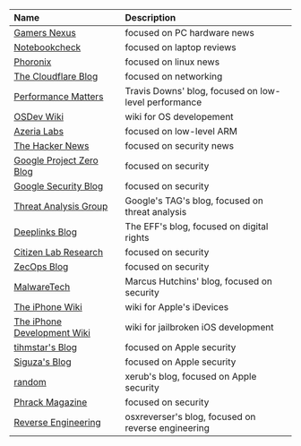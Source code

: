 | Name | Description |
| :--- | :--- |
| [Gamers Nexus](https://www.gamersnexus.net/) | focused on PC hardware news |
| [Notebookcheck](https://www.notebookcheck.net/) | focused on laptop reviews |
| [Phoronix](https://www.phoronix.com/) | focused on linux news |
| [The Cloudflare Blog](https://blog.cloudflare.com/) | focused on networking |
| [Performance Matters](https://travisdowns.github.io/) | Travis Downs' blog, focused on low-level performance |
| [OSDev Wiki](https://wiki.osdev.org/) | wiki for OS developement |
| [Azeria Labs](https://azeria-labs.com/) | focused on low-level ARM |
| [The Hacker News](https://thehackernews.com/) | focused on security news |
| [Google Project Zero Blog](https://googleprojectzero.blogspot.com/) | focused on security |
| [Google Security Blog](https://security.googleblog.com/) | focused on security |
| [Threat Analysis Group](https://blog.google/threat-analysis-group/) | Google's TAG's blog, focused on threat analysis |
| [Deeplinks Blog](https://www.eff.org/deeplinks) | The EFF's blog, focused on digital rights |
| [Citizen Lab Research](https://citizenlab.ca/category/research/) | focused on security |
| [ZecOps Blog](https://blog.zecops.com/) | focused on security |
| [MalwareTech](https://www.malwaretech.com/) | Marcus Hutchins' blog, focused on security |
| [The iPhone Wiki](https://www.theiphonewiki.com/) | wiki for Apple's iDevices |
| [The iPhone Development Wiki](https://iphonedevwiki.net/) | wiki for jailbroken iOS development |
| [tihmstar's Blog](http://blog.tihmstar.net/) | focused on Apple security |
| [Siguza's Blog](https://blog.siguza.net/) | focused on Apple security |
| [random](https://xerub.github.io/) | xerub's blog, focused on Apple security |
| [Phrack Magazine](http://phrack.org/issues/70/1.html) | focused on security |
| [Reverse Engineering](https://reverse.put.as/) | osxreverser's blog, focused on reverse engineering |